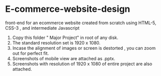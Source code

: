 # E-commerce-website-design
front-end for an ecommerce website created from scratch using HTML-5, CSS-3 , and intermediate Javascript


1. Copy this folder " Major Project" in root of any disk.
2. The standard resolution set is 1920 x 1080.
3. Incase the alignment of images or screen is destorted , you can zoom out for perfect fit.
4. Screenshots of mobile view are attached as .pptx.
5. Screenshots with resolution of 1920 x 1080 of entire project are also attached.
